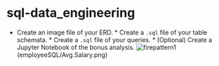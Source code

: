 # sql-data_engineering
 * Create an image file of your ERD.  * Create a `.sql` file of your table schemata.  * Create a `.sql` file of your queries.  * (Optional) Create a Jupyter Notebook of the bonus analysis.
![firepattern1](Images/PatternbyMonth.png)
(employeeSQL/Avg.Salary.png)

